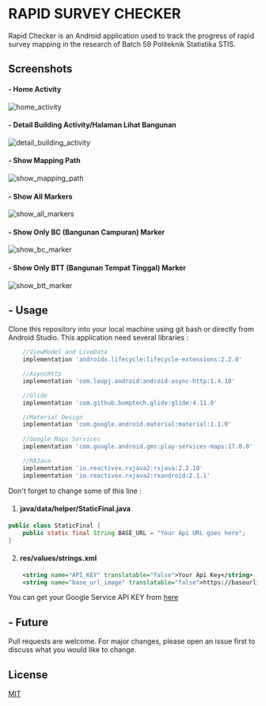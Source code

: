 # RAPID SURVEY CHECKER

Rapid Checker is an Android application used to track the progress of rapid survey mapping in the research of Batch 59 Politeknik Statistika STIS.

## Screenshots
#### - Home Activity
![home_activity](http://i.ibb.co/TTr7tMp/home.png)

#### - Detail Building Activity/Halaman Lihat Bangunan
![detail_building_activity](http://i.ibb.co/s23WWDQ/halaman-bangunan.png)

#### - Show Mapping Path
![show_mapping_path](http://i.ibb.co/17MzZVx/lihat-jalur-mapping.png)

#### - Show All Markers
![show_all_markers](http://i.ibb.co/hdTWM6z/lihat-semua-titik-mapping.png)

#### - Show Only BC (Bangunan Campuran) Marker
![show_bc_marker](http://i.ibb.co/xg7JJLJ/lihat-bangunan-campuran.png)

#### - Show Only BTT (Bangunan Tempat Tinggal) Marker
![show_btt_marker](http://i.ibb.co/Zz8w9hz/lihat-bangunan-tempat-tinggal.png)

## - Usage
Clone this repository into your local machine using git bash or directly from Android Studio. 
This application need several libraries :
``` gradle
    //ViewModel and LiveData
    implementation 'androidx.lifecycle:lifecycle-extensions:2.2.0'

    //AsyncHttp
    implementation 'com.loopj.android:android-async-http:1.4.10'

    //Glide
    implementation 'com.github.bumptech.glide:glide:4.11.0'

    //Material Design
    implementation 'com.google.android.material:material:1.1.0'
    
    //Google Maps Services
    implementation 'com.google.android.gms:play-services-maps:17.0.0'

    //RXJava
    implementation 'io.reactivex.rxjava2:rxjava:2.2.18'
    implementation 'io.reactivex.rxjava2:rxandroid:2.1.1'
```

Don't forget to change some of this line :
1. #### java/data/helper/StaticFinal.java
``` java
public class StaticFinal {
    public static final String BASE_URL = "Your Api URL goes here";
}
```

2. #### res/values/strings.xml
```` xml
    <string name="API_KEY" translatable="false">Your Api Key</string>
    <string name="base_url_image" translatable="false">https://baseurlimage.com/%s.jpg</string>

```` 

You can get your Google Service API KEY from [here](https://console.cloud.google.com)

## - Future
Pull requests are welcome. For major changes, please open an issue first to discuss what you would like to change.


## License
[MIT](https://choosealicense.com/licenses/mit/)